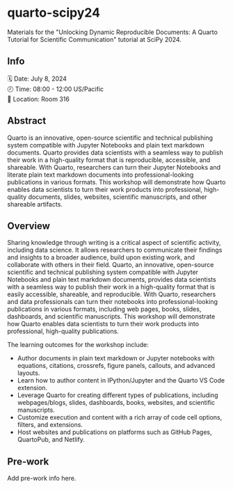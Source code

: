 # quarto-scipy24

Materials for the "Unlocking Dynamic Reproducible Documents: A Quarto Tutorial for Scientific Communication" tutorial at SciPy 2024.

## Info

🗓️ Date: July 8, 2024  
🕗 Time: 08:00 - 12:00 US/Pacific  
🏨 Location: Room 316

## Abstract

Quarto is an innovative, open-source scientific and technical publishing system compatible with Jupyter Notebooks and plain text markdown documents. Quarto provides data scientists with a seamless way to publish their work in a high-quality format that is reproducible, accessible, and shareable. With Quarto, researchers can turn their Jupyter Notebooks and literate plain text markdown documents into professional-looking publications in various formats. This workshop will demonstrate how Quarto enables data scientists to turn their work products into professional, high-quality documents, slides, websites, scientific manuscripts, and other shareable artifacts.

## Overview

Sharing knowledge through writing is a critical aspect of scientific activity, including data science. It allows researchers to communicate their findings and insights to a broader audience, build upon existing work, and collaborate with others in their field. Quarto, an innovative, open-source scientific and technical publishing system compatible with Jupyter Notebooks and plain text markdown documents, provides data scientists with a seamless way to publish their work in a high-quality format that is easily accessible, shareable, and reproducible. With Quarto, researchers and data professionals can turn their notebooks into professional-looking publications in various formats, including web pages, books, slides, dashboards, and scientific manuscripts. This workshop will demonstrate how Quarto enables data scientists to turn their work products into professional, high-quality publications.

The learning outcomes for the workshop include:

- Author documents in plain text markdown or Jupyter notebooks with equations, citations, crossrefs, figure panels, callouts, and advanced layouts.
- Learn how to author content in IPython/Jupyter and the Quarto VS Code extension.
- Leverage Quarto for creating different types of publications, including webpages/blogs, slides, dashboards, books, websites, and scientific manuscripts.
- Customize execution and content with a rich array of code cell options, filters, and extensions.
- Host websites and publications on platforms such as GitHub Pages, QuartoPub, and Netlify.

## Pre-work

Add pre-work info here.
